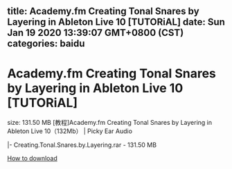 
title: Academy.fm Creating Tonal Snares by Layering in Ableton Live 10 [TUTORiAL]
date: Sun Jan 19 2020 13:39:07 GMT+0800 (CST)    
categories: baidu
---

# Academy.fm Creating Tonal Snares by Layering in Ableton Live 10 [TUTORiAL]
size: 131.50 MB
 [教程]Academy.fm Creating Tonal Snares by Layering in Ableton Live 10（132Mb） | Picky Ear Audio
 
|- Creating.Tonal.Snares.by.Layering.rar - 131.50 MB

[How to download](https://bpcam.bemobtrk.com/go/2ceec3aa-1ca2-46d6-b9ff-aaa5c184517c?jno=5173)